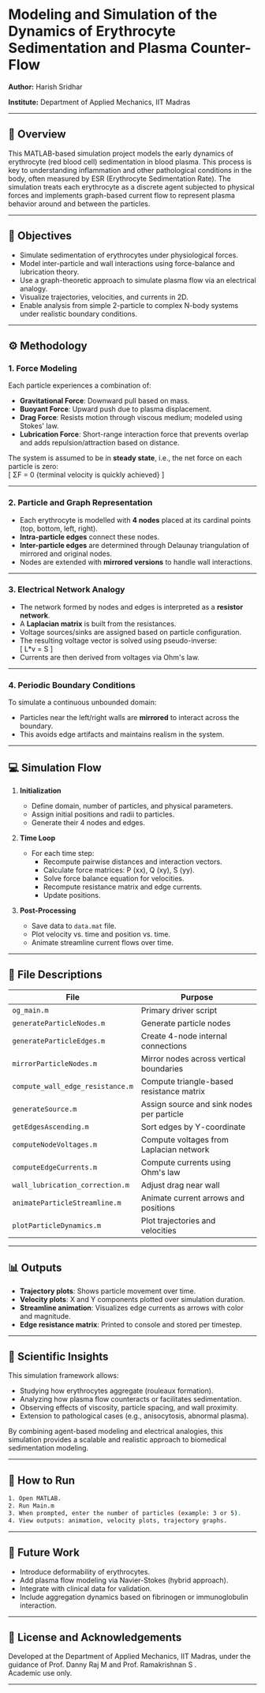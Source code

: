 
# Modeling and Simulation of the Dynamics of Erythrocyte Sedimentation and Plasma Counter-Flow

**Author:** Harish Sridhar

**Institute:** Department of Applied Mechanics, IIT Madras

---

## 📌 Overview

This MATLAB-based simulation project models the early dynamics of erythrocyte (red blood cell) sedimentation in blood plasma. This process is key to understanding inflammation and other pathological conditions in the body, often measured by ESR (Erythrocyte Sedimentation Rate). The simulation treats each erythrocyte as a discrete agent subjected to physical forces and implements graph-based current flow to represent plasma behavior around and between the particles.

---

## 🎯 Objectives

- Simulate sedimentation of erythrocytes under physiological forces.
- Model inter-particle and wall interactions using force-balance and lubrication theory.
- Use a graph-theoretic approach to simulate plasma flow via an electrical analogy.
- Visualize trajectories, velocities, and currents in 2D.
- Enable analysis from simple 2-particle to complex N-body systems under realistic boundary conditions.

---

## ⚙️ Methodology

### 1. Force Modeling

Each particle experiences a combination of:
- **Gravitational Force**: Downward pull based on mass.
- **Buoyant Force**: Upward push due to plasma displacement.
- **Drag Force**: Resists motion through viscous medium; modeled using Stokes' law.
- **Lubrication Force**: Short-range interaction force that prevents overlap and adds repulsion/attraction based on distance.

The system is assumed to be in **steady state**, i.e., the net force on each particle is zero:  
\[
ΣF = 0 {terminal velocity is quickly achieved}
\]

---

### 2. Particle and Graph Representation

- Each erythrocyte is modelled with **4 nodes** placed at its cardinal points (top, bottom, left, right).
- **Intra-particle edges** connect these nodes.
- **Inter-particle edges** are determined through Delaunay triangulation of mirrored and original nodes.
- Nodes are extended with **mirrored versions** to handle wall interactions.

---

### 3. Electrical Network Analogy

- The network formed by nodes and edges is interpreted as a **resistor network**.
- A **Laplacian matrix** is built from the resistances.
- Voltage sources/sinks are assigned based on particle configuration.
- The resulting voltage vector is solved using pseudo-inverse:  
  \[
  L*v = S
  \]
- Currents are then derived from voltages via Ohm's law.

---

### 4. Periodic Boundary Conditions

To simulate a continuous unbounded domain:
- Particles near the left/right walls are **mirrored** to interact across the boundary.
- This avoids edge artifacts and maintains realism in the system.

---

## 💻 Simulation Flow

1. **Initialization**
   - Define domain, number of particles, and physical parameters.
   - Assign initial positions and radii to particles.
   - Generate their 4 nodes and edges.

2. **Time Loop**
   - For each time step:
     - Recompute pairwise distances and interaction vectors.
     - Calculate force matrices: P (xx), Q (xy), S (yy).
     - Solve force balance equation for velocities.
     - Recompute resistance matrix and edge currents.
     - Update positions.

3. **Post-Processing**
   - Save data to `data.mat` file.
   - Plot velocity vs. time and position vs. time.
   - Animate streamline current flows over time.

---

## 📁 File Descriptions

| File | Purpose |
|------|---------|
| `og_main.m` | Primary driver script |
| `generateParticleNodes.m` | Generate particle nodes |
| `generateParticleEdges.m` | Create 4-node internal connections |
| `mirrorParticleNodes.m` | Mirror nodes across vertical boundaries |
| `compute_wall_edge_resistance.m` | Compute triangle-based resistance matrix |
| `generateSource.m` | Assign source and sink nodes per particle |
| `getEdgesAscending.m` | Sort edges by Y-coordinate |
| `computeNodeVoltages.m` | Compute voltages from Laplacian network |
| `computeEdgeCurrents.m` | Compute currents using Ohm's law |
| `wall_lubrication_correction.m` | Adjust drag near wall |
| `animateParticleStreamline.m` | Animate current arrows and positions |
| `plotParticleDynamics.m` | Plot trajectories and velocities |


---

## 📊 Outputs

- **Trajectory plots**: Shows particle movement over time.
- **Velocity plots**: X and Y components plotted over simulation duration.
- **Streamline animation**: Visualizes edge currents as arrows with color and magnitude.
- **Edge resistance matrix**: Printed to console and stored per timestep.

---

## 🔬 Scientific Insights

This simulation framework allows:
- Studying how erythrocytes aggregate (rouleaux formation).
- Analyzing how plasma flow counteracts or facilitates sedimentation.
- Observing effects of viscosity, particle spacing, and wall proximity.
- Extension to pathological cases (e.g., anisocytosis, abnormal plasma).

By combining agent-based modeling and electrical analogies, this simulation provides a scalable and realistic approach to biomedical sedimentation modeling.

---

## 🚀 How to Run

```bash
1. Open MATLAB.
2. Run Main.m
3. When prompted, enter the number of particles (example: 3 or 5).
4. View outputs: animation, velocity plots, trajectory graphs.
```

---

## 🧠 Future Work

- Introduce deformability of erythrocytes.
- Add plasma flow modeling via Navier-Stokes (hybrid approach).
- Integrate with clinical data for validation.
- Include aggregation dynamics based on fibrinogen or immunoglobulin interaction.

---

## 📎 License and Acknowledgements

Developed at the Department of Applied Mechanics, IIT Madras, under the guidance of Prof. Danny Raj M and Prof. Ramakrishnan S .  
Academic use only.

---

